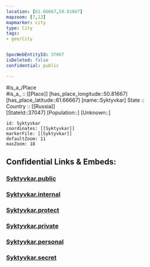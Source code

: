 ```yaml
---
location: [61.66667,50.81667] 
mapzoom: [7,12] 
mapmarker: city 
type: City
tags:
- geo/City


SpocWebEntityId: 37067
isDeleted: false
confidential: public

---
```

#is_a_/Place  
#is_a_ :: [[Place]] 
[has_place_longitude::50.81667] 
[has_place_latitude::61.66667] 
[name::Syktyvkar] 
State ::  
Country :: [[Russia]]  
[StateId::37047] 
[Population::] 
[Unknown::] 


```leaflet
id: Syktyvkar
coordinates: [[Syktyvkar]] 
markerFile: [[Syktyvkar]] 
defaultZoom: 11 
maxZoom: 18
```


## Confidential Links & Embeds: 

### [Syktyvkar.public](/_public/\Earth\Continent\Europe\Europe~East\Russia\Russia~NorthWest\Komi~Republic\CitySyktyvkar.public.md) 

### [Syktyvkar.internal](/_internal/\Earth\Continent\Europe\Europe~East\Russia\Russia~NorthWest\Komi~Republic\CitySyktyvkar.internal.md) 

### [Syktyvkar.protect](/_protect/\Earth\Continent\Europe\Europe~East\Russia\Russia~NorthWest\Komi~Republic\CitySyktyvkar.protect.md) 

### [Syktyvkar.private](/_private/\Earth\Continent\Europe\Europe~East\Russia\Russia~NorthWest\Komi~Republic\CitySyktyvkar.private.md) 

### [Syktyvkar.personal](/_personal/\Earth\Continent\Europe\Europe~East\Russia\Russia~NorthWest\Komi~Republic\CitySyktyvkar.personal.md) 

### [Syktyvkar.secret](/_secret/\Earth\Continent\Europe\Europe~East\Russia\Russia~NorthWest\Komi~Republic\CitySyktyvkar.secret.md)

